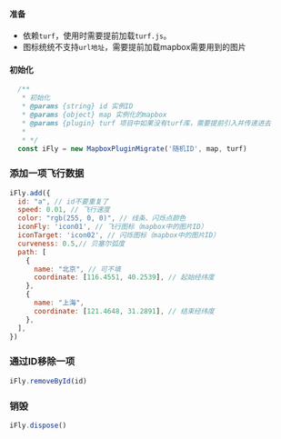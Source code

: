 #### 准备
- 依赖`turf`，使用时需要提前加载`turf.js`。
- 图标统统不支持`url地址`，需要提前加载mapbox需要用到的图片

####  初始化
```javascript
  /**
   * 初始化
   * @params {string} id 实例ID
   * @params {object} map 实例化的mapbox
   * @params {plugin} turf 项目中如果没有turf库，需要提前引入并传递进去
   *
   * */
  const iFly = new MapboxPluginMigrate('随机ID', map, turf)
```

### 添加一项飞行数据
```javascript
iFly.add({
  id: "a", // id不要重复了
  speed: 0.01, // 飞行速度
  color: "rgb(255, 0, 0)", // 线条、闪烁点颜色
  iconFly: 'icon01', // 飞行图标（mapbox中的图片ID）
  iconTarget: 'icon02', // 闪烁图标（mapbox中的图片ID）
  curveness: 0.5,// 贝塞尔弧度
  path: [
    {
      name: "北京", // 可不填
      coordinate: [116.4551, 40.2539], // 起始经纬度
    },
    {
      name: "上海",
      coordinate: [121.4648, 31.2891], // 结束经纬度
    },
  ],
})
```

### 通过ID移除一项
```javascript
iFly.removeById(id)
```

### 销毁
```javascript
iFly.dispose()
```